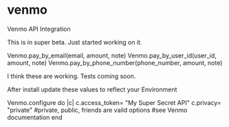 venmo
=====

Venmo API Integration


This is in super beta. Just started working on it.

Venmo.pay_by_email(email, amount, note)
Venmo.pay_by_user_id(user_id, amount, note)
Venmo.pay_by_phone_number(phone_number, amount, note)

I think these are working. Tests coming soon. 

After install update these values to reflect your Environment

Venmo.configure do |c|
  c.access_token= "My Super Secret API"
  c.privacy= "private"
  #private, public, friends are vaild options
  #see Venmo documentation
end
